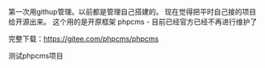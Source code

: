 第一次用githup管理。以前都是管理自己搭建的。
现在觉得把平时自己接的项目给开源出来。
这个用的是开原框架 phpcms - 目前已经官方已经不再进行维护了

完整下载：https://gitee.com/phpcms/phpcms 

测试phpcms项目